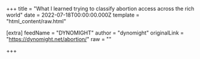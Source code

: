 
+++
title = "What I learned trying to classify abortion access across the rich world"
date = 2022-07-18T00:00:00.000Z
template = "html_content/raw.html"

[extra]
feedName = "DYNOMIGHT"
author = "dynomight"
originalLink = "https://dynomight.net/abortion/"
raw = ""

+++

